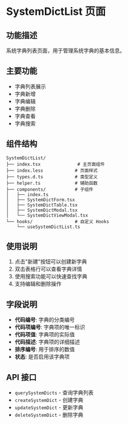 # SystemDictList 页面

## 功能描述

系统字典列表页面，用于管理系统字典的基本信息。

## 主要功能

- 字典列表展示
- 字典新增
- 字典编辑
- 字典删除
- 字典查看
- 字典搜索

## 组件结构

```
SystemDictList/
├── index.tsx              # 主页面组件
├── index.less            # 页面样式
├── types.d.ts            # 类型定义
├── helper.ts             # 辅助函数
├── components/           # 子组件
│   ├── index.ts
│   ├── SystemDictForm.tsx
│   ├── SystemDictTable.tsx
│   ├── SystemDictModal.tsx
│   └── SystemDictViewModal.tsx
└── hooks/                # 自定义 Hooks
    └── useSystemDictList.ts
```

## 使用说明

1. 点击"新建"按钮可以创建新字典
2. 双击表格行可以查看字典详情
3. 使用搜索功能可以快速查找字典
4. 支持编辑和删除操作

## 字段说明

- **代码编号**: 字典的分类编号
- **代码项编号**: 字典项的唯一标识
- **代码项值**: 字典项的实际值
- **代码描述**: 字典项的详细描述
- **排序编号**: 用于排序的数值
- **状态**: 是否启用该字典项

## API 接口

- `querySystemDicts` - 查询字典列表
- `createSystemDict` - 创建字典
- `updateSystemDict` - 更新字典
- `deleteSystemDict` - 删除字典

